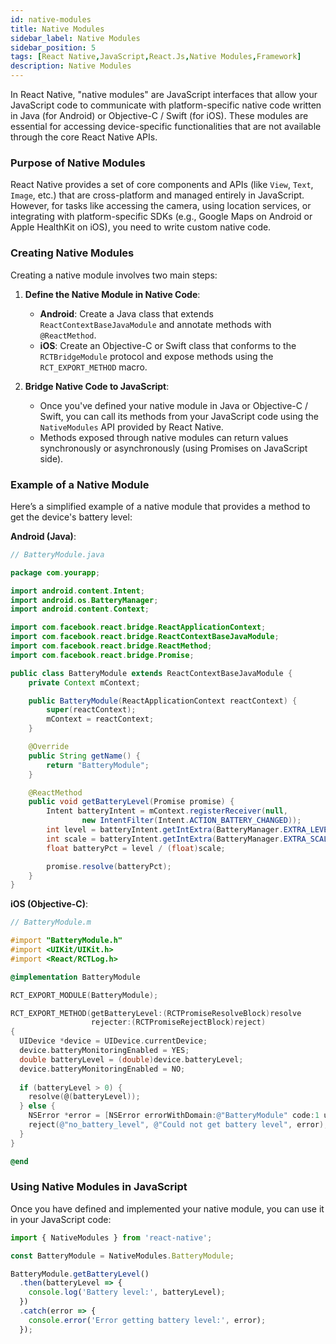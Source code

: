 ```yaml
---
id: native-modules
title: Native Modules
sidebar_label: Native Modules
sidebar_position: 5
tags: [React Native,JavaScript,React.Js,Native Modules,Framework]
description: Native Modules
---
```


In React Native, "native modules" are JavaScript interfaces that allow your JavaScript code to communicate with platform-specific native code written in Java (for Android) or Objective-C / Swift (for iOS). These modules are essential for accessing device-specific functionalities that are not available through the core React Native APIs.

### Purpose of Native Modules

React Native provides a set of core components and APIs (like `View`, `Text`, `Image`, etc.) that are cross-platform and managed entirely in JavaScript. However, for tasks like accessing the camera, using location services, or integrating with platform-specific SDKs (e.g., Google Maps on Android or Apple HealthKit on iOS), you need to write custom native code.

### Creating Native Modules

Creating a native module involves two main steps:

1. **Define the Native Module in Native Code**:
   - **Android**: Create a Java class that extends `ReactContextBaseJavaModule` and annotate methods with `@ReactMethod`.
   - **iOS**: Create an Objective-C or Swift class that conforms to the `RCTBridgeModule` protocol and expose methods using the `RCT_EXPORT_METHOD` macro.

2. **Bridge Native Code to JavaScript**:
   - Once you've defined your native module in Java or Objective-C / Swift, you can call its methods from your JavaScript code using the `NativeModules` API provided by React Native.
   - Methods exposed through native modules can return values synchronously or asynchronously (using Promises on JavaScript side).

### Example of a Native Module

Here’s a simplified example of a native module that provides a method to get the device's battery level:

**Android (Java)**:

```java
// BatteryModule.java

package com.yourapp;

import android.content.Intent;
import android.os.BatteryManager;
import android.content.Context;

import com.facebook.react.bridge.ReactApplicationContext;
import com.facebook.react.bridge.ReactContextBaseJavaModule;
import com.facebook.react.bridge.ReactMethod;
import com.facebook.react.bridge.Promise;

public class BatteryModule extends ReactContextBaseJavaModule {
    private Context mContext;

    public BatteryModule(ReactApplicationContext reactContext) {
        super(reactContext);
        mContext = reactContext;
    }

    @Override
    public String getName() {
        return "BatteryModule";
    }

    @ReactMethod
    public void getBatteryLevel(Promise promise) {
        Intent batteryIntent = mContext.registerReceiver(null,
                new IntentFilter(Intent.ACTION_BATTERY_CHANGED));
        int level = batteryIntent.getIntExtra(BatteryManager.EXTRA_LEVEL, -1);
        int scale = batteryIntent.getIntExtra(BatteryManager.EXTRA_SCALE, -1);
        float batteryPct = level / (float)scale;

        promise.resolve(batteryPct);
    }
}
```

**iOS (Objective-C)**:

```objective-c
// BatteryModule.m

#import "BatteryModule.h"
#import <UIKit/UIKit.h>
#import <React/RCTLog.h>

@implementation BatteryModule

RCT_EXPORT_MODULE(BatteryModule);

RCT_EXPORT_METHOD(getBatteryLevel:(RCTPromiseResolveBlock)resolve
                  rejecter:(RCTPromiseRejectBlock)reject)
{
  UIDevice *device = UIDevice.currentDevice;
  device.batteryMonitoringEnabled = YES;
  double batteryLevel = (double)device.batteryLevel;
  device.batteryMonitoringEnabled = NO;
  
  if (batteryLevel > 0) {
    resolve(@(batteryLevel));
  } else {
    NSError *error = [NSError errorWithDomain:@"BatteryModule" code:1 userInfo:nil];
    reject(@"no_battery_level", @"Could not get battery level", error);
  }
}

@end
```

### Using Native Modules in JavaScript

Once you have defined and implemented your native module, you can use it in your JavaScript code:

```javascript
import { NativeModules } from 'react-native';

const BatteryModule = NativeModules.BatteryModule;

BatteryModule.getBatteryLevel()
  .then(batteryLevel => {
    console.log('Battery level:', batteryLevel);
  })
  .catch(error => {
    console.error('Error getting battery level:', error);
  });
```
 